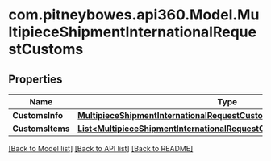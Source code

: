 # com.pitneybowes.api360.Model.MultipieceShipmentInternationalRequestCustoms

## Properties

Name | Type | Description | Notes
------------ | ------------- | ------------- | -------------
**CustomsInfo** | [**MultipieceShipmentInternationalRequestCustomsCustomsInfo**](MultipieceShipmentInternationalRequestCustomsCustomsInfo.md) |  | 
**CustomsItems** | [**List&lt;MultipieceShipmentInternationalRequestCustomsCustomsItemsInner&gt;**](MultipieceShipmentInternationalRequestCustomsCustomsItemsInner.md) |  | 

[[Back to Model list]](../../README.md#documentation-for-models) [[Back to API list]](../../README.md#documentation-for-api-endpoints) [[Back to README]](../../README.md)

